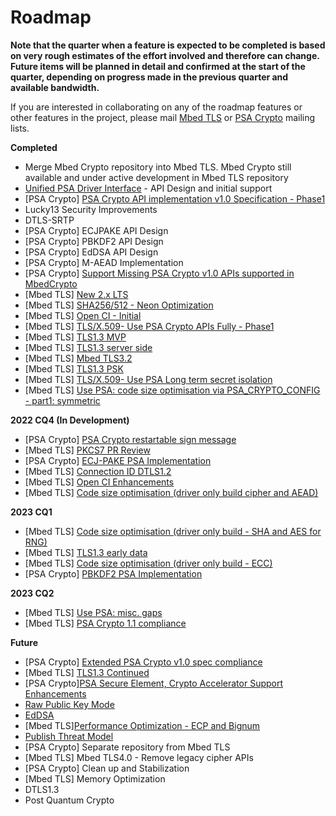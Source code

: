 # Roadmap

**Note that the quarter when a feature is expected to be completed is based on very rough estimates of the effort involved and therefore can change. Future items will be planned in detail and confirmed at the start of the quarter, depending on progress made in the previous quarter and available bandwidth.**

If you are interested in collaborating on any of the roadmap features or other features in the project, please mail [Mbed TLS](https://lists.trustedfirmware.org/mailman/listinfo/mbed-tls) or [PSA Crypto](https://lists.trustedfirmware.org/mailman/listinfo/psa-crypto) mailing lists.

**Completed**

* Merge Mbed Crypto repository into Mbed TLS. Mbed Crypto still available and under active development in Mbed TLS repository
* [Unified PSA Driver Interface](https://github.com/orgs/ARMmbed/projects/18#column-15836331) - API Design and initial support
* [PSA Crypto] [PSA Crypto API implementation v1.0 Specification - Phase1](https://github.com/orgs/ARMmbed/projects/18#column-15836285)
* Lucky13 Security Improvements 
* DTLS-SRTP 
* [PSA Crypto]​ ECJPAKE API Design  ​
* [PSA Crypto]​ PBKDF2 API  Design 
* [PSA Crypto]​ EdDSA API  Design 
* [PSA Crypto]​ M-AEAD Implementation
* [PSA Crypto] [Support Missing PSA Crypto v1.0 APIs supported in MbedCrypto](https://github.com/orgs/ARMmbed/projects/18#column-15836299)
* [Mbed TLS] [New 2.x LTS](https://github.com/orgs/ARMmbed/projects/18#column-15836286)
* [Mbed TLS] [​SHA256/512 - Neon Optimization](https://github.com/orgs/ARMmbed/projects/18#column-16274498)
* [Mbed TLS] [Open CI - Initial](https://ci.trustedfirmware.org/view/Mbed-TLS/)
* [Mbed TLS] [TLS/X.509​ - Use PSA Crypto APIs Fully​ - Phase1](https://github.com/orgs/ARMmbed/projects/18#column-15836318)
* [Mbed TLS] [TLS1.3 MVP](https://github.com/orgs/ARMmbed/projects/18#column-15836288)
* [Mbed TLS] [TLS1.3 server side](https://github.com/orgs/Mbed-TLS/projects/1#column-17950131)
* [Mbed TLS] [Mbed TLS3.2](https://github.com/orgs/Mbed-TLS/projects/1#column-18338314)
* [Mbed TLS] [TLS1.3 PSK](https://github.com/orgs/Mbed-TLS/projects/1#column-17950145)
* [Mbed TLS] [TLS/X.509​ - Use PSA Long term secret isolation](https://github.com/orgs/Mbed-TLS/projects/1#column-183383222)
* [Mbed TLS] [Use PSA: code size optimisation via PSA_CRYPTO_CONFIG - part1: symmetric](https://github.com/orgs/Mbed-TLS/projects/1#column-18883163)

**2022 CQ4 (In Development)**
* [PSA Crypto] [PSA Crypto restartable sign message](https://github.com/orgs/Mbed-TLS/projects/1#column-18883250)
* [Mbed TLS] [PKCS7 PR Review](https://github.com/orgs/Mbed-TLS/projects/1#column-17950135)
* [PSA Crypto] [ECJ-PAKE PSA Implementation](https://github.com/orgs/Mbed-TLS/projects/1#column-18883296)
* [Mbed TLS] [Connection ID DTLS1.2](https://github.com/Mbed-TLS/mbedtls/pull/6264)
* [Mbed TLS] [Open CI Enhancements](https://ci.trustedfirmware.org/view/Mbed-TLS) 
* [Mbed TLS] [Code size optimisation (driver only build cipher and AEAD)](https://github.com/orgs/Mbed-TLS/projects/1#column-19075367)

**2023 CQ1**
 * [Mbed TLS] [Code size optimisation (driver only build - SHA and AES for RNG)](https://github.com/orgs/Mbed-TLS/projects/1#column-18986128)
 * [Mbed TLS] [TLS1.3 early data](https://github.com/orgs/Mbed-TLS/projects/1#column-18972084) 
 * [Mbed TLS] [Code size optimisation (driver only build - ECC)](https://github.com/orgs/Mbed-TLS/projects/1#column-18986128)
 * [PSA Crypto] [PBKDF2 PSA Implementation](https://github.com/orgs/Mbed-TLS/projects/1#column-18986190)

**2023 CQ2**
* [Mbed TLS] [Use PSA: misc. gaps](https://github.com/orgs/Mbed-TLS/projects/1#column-18337954)
* [Mbed TLS] [PSA Crypto 1.1 compliance](https://github.com/orgs/Mbed-TLS/projects/1#column-18732191)
  
**Future**
 * [PSA Crypto] [Extended PSA Crypto v1.0 spec compliance](https://github.com/orgs/Mbed-TLS/projects/1#column-17950134)
 * [Mbed TLS] [TLS1.3 Continued](https://github.com/orgs/Mbed-TLS/projects/1#column-17950144)
 * [PSA Crypto][PSA Secure Element, Crypto Accelerator Support Enhancements](https://github.com/orgs/Mbed-TLS/projects/1#column-17950148)
 * [Raw Public Key Mode](https://github.com/ARMmbed/mbedtls/pull/336)
 * [EdDSA](https://github.com/orgs/Mbed-TLS/projects/1#column-17950143)
 * [Mbed TLS][Performance Optimization - ECP and Bignum](https://github.com/orgs/Mbed-TLS/projects/1#column-17950164)
 * [Publish Threat Model](https://github.com/orgs/ARMmbed/projects/18#column-15836340)
 * [PSA Crypto] Separate repository from Mbed TLS 
 * [Mbed TLS] Mbed TLS4.0 - Remove legacy cipher APIs​
 * [PSA Crypto] Clean up and Stabilization 
 * [Mbed TLS] Memory Optimization
 * DTLS1.3 
 * Post Quantum Crypto
